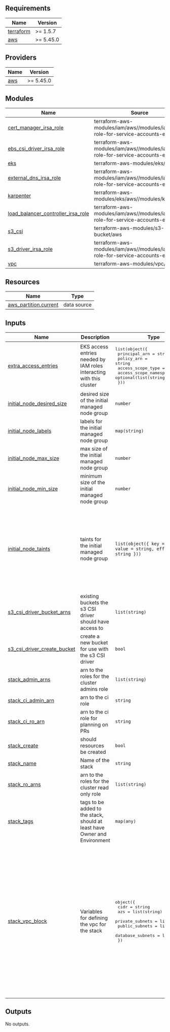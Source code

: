 <!-- BEGIN_TF_DOCS -->
## Requirements

| Name | Version |
|------|---------|
| <a name="requirement_terraform"></a> [terraform](#requirement\_terraform) | >= 1.5.7 |
| <a name="requirement_aws"></a> [aws](#requirement\_aws) | >= 5.45.0 |

## Providers

| Name | Version |
|------|---------|
| <a name="provider_aws"></a> [aws](#provider\_aws) | >= 5.45.0 |

## Modules

| Name | Source | Version |
|------|--------|---------|
| <a name="module_cert_manager_irsa_role"></a> [cert\_manager\_irsa\_role](#module\_cert\_manager\_irsa\_role) | terraform-aws-modules/iam/aws//modules/iam-role-for-service-accounts-eks | 5.46.0 |
| <a name="module_ebs_csi_driver_irsa_role"></a> [ebs\_csi\_driver\_irsa\_role](#module\_ebs\_csi\_driver\_irsa\_role) | terraform-aws-modules/iam/aws//modules/iam-role-for-service-accounts-eks | 5.46.0 |
| <a name="module_eks"></a> [eks](#module\_eks) | terraform-aws-modules/eks/aws | 20.24.3 |
| <a name="module_external_dns_irsa_role"></a> [external\_dns\_irsa\_role](#module\_external\_dns\_irsa\_role) | terraform-aws-modules/iam/aws//modules/iam-role-for-service-accounts-eks | 5.46.0 |
| <a name="module_karpenter"></a> [karpenter](#module\_karpenter) | terraform-aws-modules/eks/aws//modules/karpenter | 20.24.3 |
| <a name="module_load_balancer_controller_irsa_role"></a> [load\_balancer\_controller\_irsa\_role](#module\_load\_balancer\_controller\_irsa\_role) | terraform-aws-modules/iam/aws//modules/iam-role-for-service-accounts-eks | 5.46.0 |
| <a name="module_s3_csi"></a> [s3\_csi](#module\_s3\_csi) | terraform-aws-modules/s3-bucket/aws | 4.2.0 |
| <a name="module_s3_driver_irsa_role"></a> [s3\_driver\_irsa\_role](#module\_s3\_driver\_irsa\_role) | terraform-aws-modules/iam/aws//modules/iam-role-for-service-accounts-eks | 5.46.0 |
| <a name="module_vpc"></a> [vpc](#module\_vpc) | terraform-aws-modules/vpc/aws | 5.13.0 |

## Resources

| Name | Type |
|------|------|
| [aws_partition.current](https://registry.terraform.io/providers/hashicorp/aws/latest/docs/data-sources/partition) | data source |

## Inputs

| Name | Description | Type | Default | Required |
|------|-------------|------|---------|:--------:|
| <a name="input_extra_access_entries"></a> [extra\_access\_entries](#input\_extra\_access\_entries) | EKS access entries needed by IAM roles interacting with this cluster | <pre>list(object({<br/>    principal_arn           = string<br/>    policy_arn              = string<br/>    access_scope_type       = string<br/>    access_scope_namespaces = optional(list(string))<br/>  }))</pre> | `[]` | no |
| <a name="input_initial_node_desired_size"></a> [initial\_node\_desired\_size](#input\_initial\_node\_desired\_size) | desired size of the initial managed node group | `number` | `3` | no |
| <a name="input_initial_node_labels"></a> [initial\_node\_labels](#input\_initial\_node\_labels) | labels for the initial managed node group | `map(string)` | <pre>{<br/>  "kube-ovn/role": "master"<br/>}</pre> | no |
| <a name="input_initial_node_max_size"></a> [initial\_node\_max\_size](#input\_initial\_node\_max\_size) | max size of the initial managed node group | `number` | `6` | no |
| <a name="input_initial_node_min_size"></a> [initial\_node\_min\_size](#input\_initial\_node\_min\_size) | minimum size of the initial managed node group | `number` | `2` | no |
| <a name="input_initial_node_taints"></a> [initial\_node\_taints](#input\_initial\_node\_taints) | taints for the initial managed node group | `list(object({ key = string, value = string, effect = string }))` | <pre>[<br/>  {<br/>    "effect": "NO_SCHEDULE",<br/>    "key": "CriticalAddonsOnly",<br/>    "value": "true"<br/>  },<br/>  {<br/>    "effect": "NO_SCHEDULE",<br/>    "key": "nidhogg.uswitch.com/kube-system.kube-multus-ds",<br/>    "value": "true"<br/>  }<br/>]</pre> | no |
| <a name="input_s3_csi_driver_bucket_arns"></a> [s3\_csi\_driver\_bucket\_arns](#input\_s3\_csi\_driver\_bucket\_arns) | existing buckets the s3 CSI driver should have access to | `list(string)` | `[]` | no |
| <a name="input_s3_csi_driver_create_bucket"></a> [s3\_csi\_driver\_create\_bucket](#input\_s3\_csi\_driver\_create\_bucket) | create a new bucket for use with the s3 CSI driver | `bool` | `true` | no |
| <a name="input_stack_admin_arns"></a> [stack\_admin\_arns](#input\_stack\_admin\_arns) | arn to the roles for the cluster admins role | `list(string)` | `[]` | no |
| <a name="input_stack_ci_admin_arn"></a> [stack\_ci\_admin\_arn](#input\_stack\_ci\_admin\_arn) | arn to the ci role | `string` | n/a | yes |
| <a name="input_stack_ci_ro_arn"></a> [stack\_ci\_ro\_arn](#input\_stack\_ci\_ro\_arn) | arn to the ci role for planning on PRs | `string` | n/a | yes |
| <a name="input_stack_create"></a> [stack\_create](#input\_stack\_create) | should resources be created | `bool` | `true` | no |
| <a name="input_stack_name"></a> [stack\_name](#input\_stack\_name) | Name of the stack | `string` | `"foundation-stack"` | no |
| <a name="input_stack_ro_arns"></a> [stack\_ro\_arns](#input\_stack\_ro\_arns) | arn to the roles for the cluster read only role | `list(string)` | `[]` | no |
| <a name="input_stack_tags"></a> [stack\_tags](#input\_stack\_tags) | tags to be added to the stack, should at least have Owner and Environment | `map(any)` | <pre>{<br/>  "Environment": "prod",<br/>  "Owner": "pelotech"<br/>}</pre> | no |
| <a name="input_stack_vpc_block"></a> [stack\_vpc\_block](#input\_stack\_vpc\_block) | Variables for defining the vpc for the stack | <pre>object({<br/>    cidr             = string<br/>    azs              = list(string)<br/>    private_subnets  = list(string)<br/>    public_subnets   = list(string)<br/>    database_subnets = list(string)<br/>  })</pre> | <pre>{<br/>  "azs": [<br/>    "us-west-2a",<br/>    "us-west-2b",<br/>    "us-west-2c"<br/>  ],<br/>  "cidr": "172.16.0.0/16",<br/>  "database_subnets": [<br/>    "172.16.200.0/24",<br/>    "172.16.201.0/24",<br/>    "172.16.202.0/24"<br/>  ],<br/>  "private_subnets": [<br/>    "172.16.0.0/24",<br/>    "172.16.1.0/24",<br/>    "172.16.2.0/24"<br/>  ],<br/>  "public_subnets": [<br/>    "172.16.100.0/24",<br/>    "172.16.101.0/24",<br/>    "172.16.102.0/24"<br/>  ]<br/>}</pre> | no |

## Outputs

No outputs.
<!-- END_TF_DOCS -->
